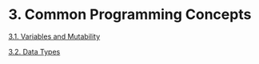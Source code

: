 # 3. Common Programming Concepts

[3.1. Variables and Mutability](./01-variables-mutability/)

[3.2. Data Types](./02-data-types/)
